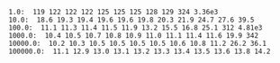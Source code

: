     1.0:  119 122 122 122 125 125 125 128 129 324 3.36e3
    10.0:  18.6 19.3 19.4 19.6 19.6 19.8 20.3 21.9 24.7 27.6 39.5
    100.0:  11.1 11.3 11.4 11.5 11.9 13.2 15.5 16.8 25.1 312 4.81e3
    1000.0:  10.4 10.5 10.7 10.8 10.9 11.0 11.1 11.4 11.6 19.9 342
    10000.0:  10.2 10.3 10.5 10.5 10.5 10.5 10.6 10.8 11.2 26.2 36.1
    100000.0:  11.1 12.9 13.0 13.1 13.2 13.3 13.4 13.5 13.6 13.8 14.2

